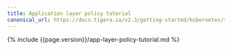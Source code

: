 ```yaml
---
title: Application layer policy tutorial
canonical_url: https://docs.tigera.io/v2.3/getting-started/kubernetes/tutorials/app-layer-policy
---
```


{% include {{page.version}}/app-layer-policy-tutorial.md %}

